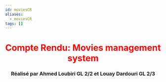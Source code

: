 ```yaml
---
id: moviesCR
aliases:
  - moviesCR
tags: []
---
```


<h1 align="center" style="color: red">
Compte Rendu: Movies management system
</h1>

<h3 align=center>Réalisé par Ahmed Loubiri GL 2/2 et Louay Dardouri GL 2/3</h2>
